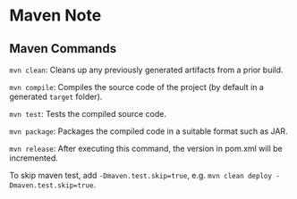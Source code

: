 # Maven Note

## Maven Commands 

`mvn clean`: Cleans up any previously generated artifacts from a prior build.

`mvn compile`: Compiles the source code of the project (by default in a generated `target` folder).

`mvn test`: Tests the compiled source code.

`mvn package`: Packages the compiled code in a suitable format such as JAR.

`mvn release`: After executing this command, the version in pom.xml will be incremented. 

To skip maven test, add `-Dmaven.test.skip=true`, e.g. `mvn clean deploy -Dmaven.test.skip=true`.